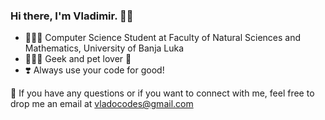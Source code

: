 ###  Hi there, I'm Vladimir. 👋🏻

- 👨🏻‍🎓 Computer Science Student at Faculty of Natural Sciences and Mathematics, University of Banja Luka
- 👨🏻‍💻 Geek and pet lover 🐾
- ❣️ Always use your code for good!

📧 If you have any questions or if you want to connect with me, feel free to drop me an email at vladocodes@gmail.com


